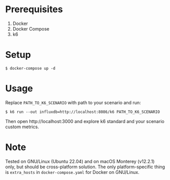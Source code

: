 # Prerequisites

1. Docker
2. Docker Compose
3. k6

# Setup

```
$ docker-compose up -d
```

# Usage

Replace `PATH_TO_K6_SCENARIO` with path to your scenario and run:

```
$ k6 run --out influxdb=http://localhost:8086/k6 PATH_TO_K6_SCENARIO
```

Then open http://localhost:3000 and explore k6 standard and your scenario custom metrics.

# Note

Tested on GNU/Linux (Ubuntu 22.04) and on macOS Monterey (v12.2.1) only, but should be cross-platform solution. The
only platform-specific thing is `extra_hosts` in `docker-compose.yaml` for Docker on GNU/Linux.
